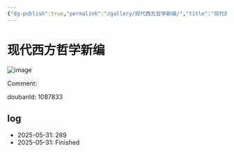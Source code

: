 ```yaml
---
{"dg-publish":true,"permalink":"/gallery/现代西方哲学新编/","title":"现代西方哲学新编","created":"2025-06-16T14:31:18.292+08:00"}
---
```



# 现代西方哲学新编

![image](https://hiraeth-picbed.oss-cn-beijing.aliyuncs.com/20250531154433.webp)

Comment: 



doubanId: 1087833

## log

- 2025-05-31: 289
- 2025-05-31: Finished
